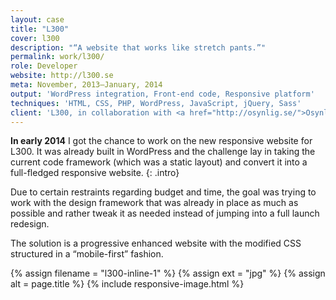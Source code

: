 ```yaml
---
layout: case
title: "L300"
cover: l300
description: "“A website that works like stretch pants.”"
permalink: work/l300/
role: Developer
website: http://l300.se
meta: November, 2013–January, 2014
output: 'WordPress integration, Front-end code, Responsive platform'
techniques: 'HTML, CSS, PHP, WordPress, JavaScript, jQuery, Sass'
client: 'L300, in collaboration with <a href="http://osynlig.se/">Osynlig</a>'
---
```


**In early 2014** I got the chance to work on the new responsive website for L300. It was already built in WordPress and the challenge lay in taking the current code framework (which was a static layout) and convert it into a full-fledged responsive website.
{: .intro}

Due to certain restraints regarding budget and time, the goal was trying to work with the design framework that was already in place as much as possible and rather tweak it as needed instead of jumping into a full launch redesign.

The solution is a progressive enhanced website with the modified CSS structured in a “mobile-first” fashion.

{% assign filename =  "l300-inline-1" %}
{% assign ext = "jpg" %}
{% assign alt = page.title %}
{% include responsive-image.html %}
